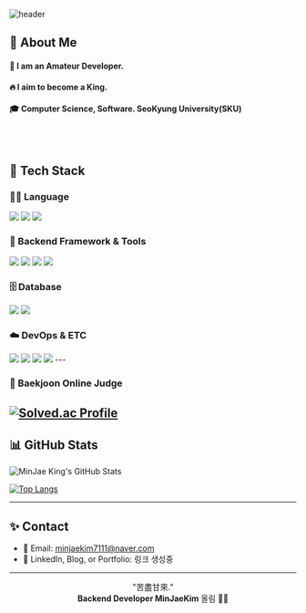 <div>

![header](https://capsule-render.vercel.app/api?type=waving&color=0:ECE9E6,100:FFFFFF&height=250&text=MinJaeKim&fontColor=000000&fontAlignY=40&desc=Backend%20Developer%20%7C%20Java%20%7C%20DB&descAlign=50&descAlignY=65)

</div>

<div>
  <!--Body-->
  
  ## 👀 About Me
  #### :raising_hand: I am an Amateur Developer.<br/>
  #### :fire: I aim to become a King.<br/>
  #### :mortar_board: Computer Science, Software. SeoKyung University(SKU)
  <br/>
  <br/>

## 🧱 Tech Stack

### 👨‍💻 Language
<img src="https://img.shields.io/badge/Java-007396?style=flat-square&logo=OpenJDK&logoColor=white"/>
<img src="https://img.shields.io/badge/SQL-4479A1?style=flat-square&logo=MySQL&logoColor=white"/>
<img src="https://img.shields.io/badge/Python-3776AB?style=flat-square&logo=Python&logoColor=white"/>

### 🧰 Backend Framework & Tools
<img src="https://img.shields.io/badge/Spring Boot-6DB33F?style=flat-square&logo=Spring-Boot&logoColor=white"/>
<img src="https://img.shields.io/badge/JPA-59666C?style=flat-square&logo=Hibernate&logoColor=white"/>
<img src="https://img.shields.io/badge/MyBatis-0052CC?style=flat-square&logo=MySQL&logoColor=white"/>
<img src="https://img.shields.io/badge/REST-000000?style=flat-square&logo=Rest&logoColor=white"/>

### 🗄️ Database
<img src="https://img.shields.io/badge/MySQL-005C84?style=flat-square&logo=MySQL&logoColor=white"/>
<img src="https://img.shields.io/badge/Oracle-F80000?style=flat-square&logo=Oracle&logoColor=white"/>

### ☁️ DevOps & ETC
<img src="https://img.shields.io/badge/Git-F05032?style=flat-square&logo=Git&logoColor=white"/>
<img src="https://img.shields.io/badge/GitHub-181717?style=flat-square&logo=GitHub&logoColor=white"/>
<img src="https://img.shields.io/badge/IntelliJ IDEA-000000?style=flat-square&logo=intellijidea&logoColor=white"/>
<img src="https://img.shields.io/badge/AWS-232F3E?style=flat-square&logo=Amazon-AWS&logoColor=white"/>
---

### 🏅 Baekjoon Online Judge

[![Solved.ac Profile](http://mazassumnida.wtf/api/v2/generate_badge?boj=minjaekim7311)](https://solved.ac/minjaekim7111)
---

## 📊 GitHub Stats

![MinJae King's GitHub Stats](https://github-readme-stats.vercel.app/api?username=MinJae-King&show_icons=true&theme=calm)



[![Top Langs](https://github-readme-stats.vercel.app/api/top-langs/?username=MinJae-King&layout=compact&theme=solarized-light&cache_seconds=1800)](https://github.com/anuraghazra/github-readme-stats)

---

## ✨ Contact

- 📧 Email: minjaekim7111@naver.com  
- 💼 LinkedIn, Blog, or Portfolio: 링크 생성중

---

<!-- footer -->
<div align="center">

"苦盡甘來."  
**Backend Developer MinJaeKim** 올림 🙇‍♂️

</div>
